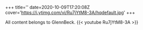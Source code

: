 +++
title=''
date=2020-10-09T17:20:08Z
cover='https://i.ytimg.com/vi/Ru7jYtM8-3A/hqdefault.jpg'
+++

All content belongs to GlennBeck.
{{< youtube Ru7jYtM8-3A >}}
